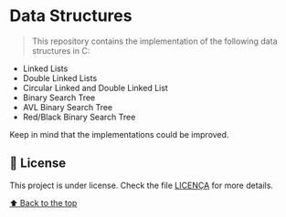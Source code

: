 # Data Structures

<!---Esses são exemplos. Veja https://shields.io para outras pessoas ou para personalizar este conjunto de escudos. Você pode querer incluir dependências, status do projeto e informações de licença aqui--->

> This repository contains the implementation of the following data structures in C:

- Linked Lists
- Double Linked Lists
- Circular Linked and Double Linked List
- Binary Search Tree
- AVL Binary Search Tree
- Red/Black Binary Search Tree

Keep in mind that the implementations could be improved.

## 📝 License

This project is under license. Check the file [LICENÇA](LICENSE.md) for more details.

[⬆ Back to the top](#data-structures)<br>

